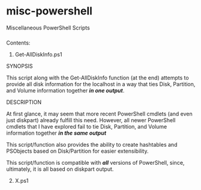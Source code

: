 # misc-powershell
Miscellaneous PowerShell Scripts
###
###
Contents:

1) Get-AllDiskInfo.ps1

SYNOPSIS
    
This script along with the Get-AllDiskInfo function (at the end) attempts to provide all disk information for the localhost in a way that ties Disk, Partition, and Volume information together ***in one output***.

DESCRIPTION
    
At first glance, it may seem that more recent PowerShell cmdlets (and even just diskpart) already fulfill this need.  However, all newer PowerShell cmdlets that I have explored fail to tie Disk, Partition, and Volume information together ***in the same output***
    
This script/function also provides the ability to create hashtables and PSObjects based on Disk/Partition for easier extensibility.
    
This script/function is compatible with ***all*** versions of PowerShell, since, ultimately, it is all based on diskpart output.



2) X.ps1

